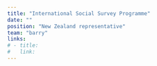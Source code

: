 ```yaml
---
title: "International Social Survey Programme"
date: ""
position: "New Zealand representative"
team: "barry"
links:
# - title:
#   link:
---
```

